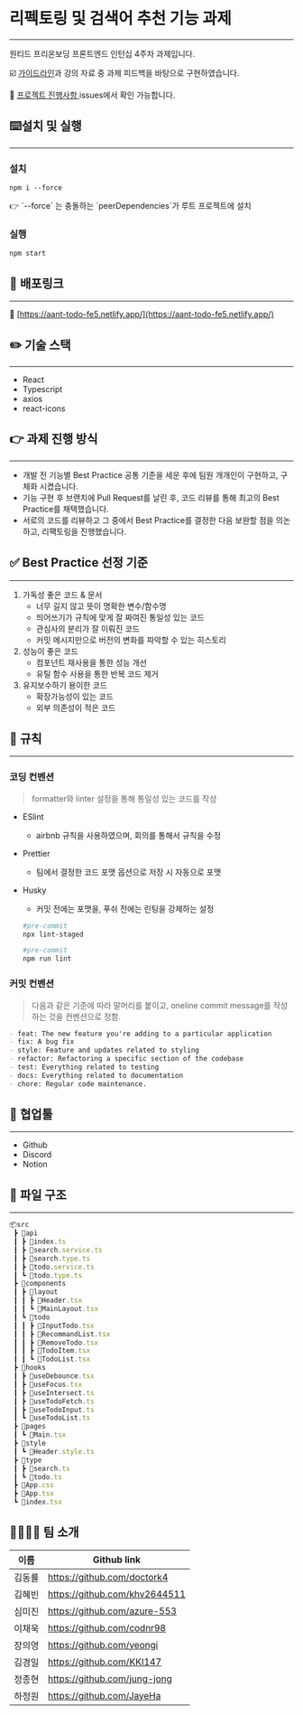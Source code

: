 # 리펙토링 및 검색어 추천 기능 과제

---

원티드 프리온보딩 프론트엔드 인턴십 4주차 과제입니다. 

☑️ [가이드라인](https://www.notion.so/06d758652826491385ad91787a7720e8)과 강의 자료 중 과제 피드백을 바탕으로 구현하였습니다.

📑 [프로젝트 진행사항 ](https://github.com/wanted-frontedend-team5/pre-onboarding-10th-4-5/issues/12) issues에서 확인 가능합니다. 

## ⌨️설치 및 실행

---

### 설치

`npm i --force`

<aside>
👉 `--force` 는 충돌하는 `peerDependencies`가 루트 프로젝트에 설치

</aside>

### 실행

`npm start`

## 📢 배포링크

---

🔗 [https://aant-todo-fe5.netlify.app/](https://aant-todo-fe5.netlify.app/)

## ✏️ 기술 스택

---

- React
- Typescript
- axios
- react-icons

## 👉 과제 진행 방식

---

- 개발 전 기능별 Best Practice 공통 기준을 세운 후에 팀원 개개인이 구현하고, 구체화 시켰습니다.
- 기능 구현 후 브랜치에 Pull Request를 날린 후, 코드 리뷰를 통해 최고의 Best Practice를 채택했습니다.
- 서로의 코드를 리뷰하고 그 중에서 Best Practice를 결정한 다음 보완할 점을 의논하고, 리팩토링을 진행했습니다.

## ✅ Best Practice 선정 기준

---

1. 가독성 좋은 코드 & 문서
    - 너무 길지 않고 뜻이 명확한 변수/함수명
    - 띄어쓰기가 규칙에 맞게 잘 짜여진 통일성 있는 코드
    - 관심사의 분리가 잘 이뤄진 코드
    - 커밋 메시지만으로 버전의 변화를 파악할 수 있는 히스토리
2. 성능이 좋은 코드
    - 컴포넌트 재사용을 통한 성능 개선
    - 유틸 함수 사용을 통한 반복 코드 제거
3. 유지보수하기 용이한 코드
    - 확장가능성이 있는 코드
    - 외부 의존성이 적은 코드

## 📏 규칙

---

### 코딩 컨벤션

> formatter와 linter 설정을 통해 통일성 있는 코드를 작성
> 
- ESlint
    - airbnb 규칙을 사용하였으며, 회의를 통해서 규칙을 수정
- Prettier
    - 팀에서 결정한 코드 포맷 옵션으로 저장 시 자동으로 포맷
- Husky
    - 커밋 전에는 포맷을, 푸쉬 전에는 린팅을 강제하는 설정
    
    ```bash
    #pre-commit
    npx lint-staged
    ```
    
    ```bash
    #pre-commit
    npm run lint
    ```
    

### 커밋 컨벤션

> 다음과 같은 기준에 따라 말머리를 붙이고, oneline commit message를 작성하는 것을 컨벤션으로 정함.
> 

```markdown
- feat: The new feature you're adding to a particular application
- fix: A bug fix
- style: Feature and updates related to styling
- refactor: Refactoring a specific section of the codebase
- test: Everything related to testing
- docs: Everything related to documentation
- chore: Regular code maintenance.
```

## 🤲 협업툴

---

- Github
- Discord
- Notion

## 📙 파일 구조

---

```jsx
📦src
 ┣ 📂api
 ┃ ┣ 📜index.ts
 ┃ ┣ 📜search.service.ts
 ┃ ┣ 📜search.type.ts
 ┃ ┣ 📜todo.service.ts
 ┃ ┗ 📜todo.type.ts
 ┣ 📂components
 ┃ ┣ 📂layout
 ┃ ┃ ┣ 📜Header.tsx
 ┃ ┃ ┗ 📜MainLayout.tsx
 ┃ ┗ 📂todo
 ┃ ┃ ┣ 📜InputTodo.tsx
 ┃ ┃ ┣ 📜RecommandList.tsx
 ┃ ┃ ┣ 📜RemoveTodo.tsx
 ┃ ┃ ┣ 📜TodoItem.tsx
 ┃ ┃ ┗ 📜TodoList.tsx
 ┣ 📂hooks
 ┃ ┣ 📜useDebounce.tsx
 ┃ ┣ 📜useFocus.tsx
 ┃ ┣ 📜useIntersect.ts
 ┃ ┣ 📜useTodoFetch.ts
 ┃ ┣ 📜useTodoInput.ts
 ┃ ┗ 📜useTodoList.ts
 ┣ 📂pages
 ┃ ┗ 📜Main.tsx
 ┣ 📂style
 ┃ ┗ 📜Header.style.ts
 ┣ 📂type
 ┃ ┣ 📜search.ts
 ┃ ┗ 📜todo.ts
 ┣ 📜App.css
 ┣ 📜App.tsx
 ┗ 📜index.tsx
```

## 👨‍👩‍👧‍👦 팀 소개
| 이름 | Github link |
| --- | --- |
| 김동률 | https://github.com/doctork4 |
| 김혜빈 | https://github.com/khv2644511 |
| 심미진 | https://github.com/azure-553 |
| 이채욱 | https://github.com/codnr98 |
| 장의영 | https://github.com/yeongi |
| 김경일 | https://github.com/KKI147 |
| 정종현 | https://github.com/jung-jong |
| 하정원 | https://github.com/JayeHa |

